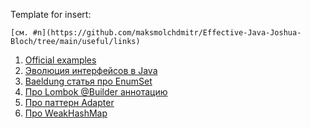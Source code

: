 Template for insert: 
```
[см. #n](https://github.com/maksmolchdmitr/Effective-Java-Joshua-Bloch/tree/main/useful/links)
```

1. [Official examples](https://github.com/jbloch/effective-java-3e-source-code)
2. [Эволюция интерфейсов в Java](https://habr.com/ru/articles/482498/)
3. [Baeldung статья про EnumSet](https://www.baeldung.com/java-enumset)
4. [Про Lombok @Builder аннотацию](https://www.baeldung.com/lombok-builder)
5. [Про паттерн Adapter](https://www.baeldung.com/java-adapter-pattern)
6. [Про WeakHashMap](https://www.baeldung.com/java-weakhashmap)